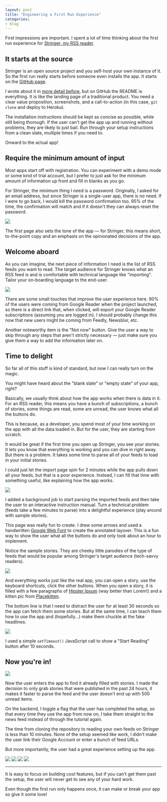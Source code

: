 ```yaml
---
layout: post
title: "Engineering a First Run Experience"
categories:
- blog
---
```


First impressions are important. I spent a lot of time thinking about the first 
run experience for [Stringer, my RSS reader][stringer].

## It starts at the source

Stringer is an open source project and you self-host your own instance of it. So
the first run really starts before someone even installs the app. It starts on
the [GitHub page][stringer].

[stringer]: https://github.com/swanson/stringer

I wrote about it in [more detail before][tr], but on GitHub the README is
everything. It is like the landing page of a traditional product. You need a
clear value proposition, screenshots, and a call-to-action (in this case, 
`git clone` and deploy to Heroku).

[tr]: http://mdswanson.com/blog/2013/07/19/getting-traction-for-your-open-source-project.html

The installation instructions should be kept as concise as possible, while still
being thorough. If the user can't get the app up and running without problems,
they are likely to just bail. Run through your setup instructions from a clean
slate, multiple times if you need to.

Onward to the actual app!

## Require the minimum amount of input

Most apps start off with registration. You can experiment with a demo mode or
some kind of trial account, but I prefer to just ask for the minimum amount of
information up front and fill in blanks as you go.

For Stringer, the minimum thing I need is a password. Originally, I asked for
an email address, but since Stringer is a single-user app, there is no need. If
I were to go back, I would kill the password confirmation too. 95% of the time,
the confirmation will match and if it doesn't they can always reset the password.

[![]({{site.baseul}}/static/stringer_pw_setup_thumb.png)]({{site.baseul}}/static/stringer_pw_setup.png) 

The first page also sets the tone of the app &mdash; for Stringer, this means 
short, to-the-point copy and an emphasis on the opinionated decisions of the app.

## Welcome aboard

As you can imagine, the next piece of information I need is the list of RSS
feeds you want to read. The target audience for Stringer knows what an RSS feed
is and is comfortable with technical language like "importing". Tailor your
on-boarding language to the end-user.

[![]({{site.baseul}}/static/stringer_welcome_aboard_thumb.png)]({{site.baseul}}/static/stringer_welcome_aboard.png) 

There are some small touches that improve the user experience here. 90% of the
users were coming from Google Reader when the project launched, so there is a
direct link that, when clicked, will export your Google Reader subscriptions 
(assuming you are logged in). I should probably change this now that new users
might be coming from Feedly, Newsblur, etc.

Another noteworthy item is the "Not now" button. Give the user a way to skip
through any steps that aren't strictly necessary &mdash; just make sure you give
them a way to add the information later on.

## Time to delight

So far all of this stuff is kind of standard, but now I can really turn on the
magic.

You might have heard about the "blank slate" or "empty state" of your app, right?

Basically, we usually think about how the app works when there is data in it.
For an RSS reader, this means you have a bunch of subscriptions, a bunch of 
stories, some things are read, some are unread, the user knows what all the
buttons do.

This is because, as a developer, you spend most of your time working on the app
with all the data loaded in. But for the user, they are starting from scratch.

It would be great if the first time you open up Stringer, you see your stories.
It lets you know that everything is working and you can dive in right away. But
there is a problem. It takes some time to parse all of your feeds to load in
your initial stories.

I could just let the import page spin for 2 minutes while the app pulls down 
all your feeds, but that is a poor experience. Instead, I can fill that time with 
something useful, like explaining how the app works.

[![]({{site.baseul}}/static/stringer_tutorial_thumb.png)]({{site.baseul}}/static/stringer_tutorial.png) 

I added a background job to start parsing the imported feeds and then take the
user to an interactive instruction manual. Turn a technical problem (feeds take
a few minutes to parse) into a delightful experience (play around with sample
stories).

This page was really fun to create. I drew some arrows and used a handwritten
[Google Web Font][font] to create the annotated layover. This is a fun way to 
show the user what all the buttons do and only took about an hour to implement.

[font]: http://www.google.com/fonts/specimen/Reenie+Beanie

Notice the sample stories. They are cheeky little parodies of the type of feeds
that would be popular among Stringer's target audience (tech-savvy readers).

[![]({{site.baseul}}/static/stringer_tutorial_2_thumb.png)]({{site.baseul}}/static/stringer_tutorial_2.png) 

And everything works just like the real app, you can open a story, use the
keyboard shortcuts, click the other buttons. When you open a story, it is filled
with a few paragraphs of [Hipster Ipsum][hi] (way better than Lorem!) and a 
kitten pic from [Placekitten][pk].

[hi]: http://hipsteripsum.me/
[pk]: http://placekitten.com/

The bottom line is that I need to distract the user for at least 30 seconds so
the app can fetch them some stories. But at the same time, I can teach them 
how to use the app and (hopefully...) make them chuckle at the fake headlines.

[![]({{site.baseul}}/static/stringer_tutorial_3_thumb.png)]({{site.baseul}}/static/stringer_tutorial_3.png) 

I used a simple `setTimeout()` JavaScript call to show a "Start Reading" button
after 10 seconds.

## Now you're in!

[![]({{site.baseul}}/static/stringer_home_thumb.png)]({{site.baseul}}/static/stringer_home.png) 

Now the user enters the app to find it already filled with stories. I made the
decision to only grab stories that were published in the past 24 hours, it makes
it faster to parse the feed and the user doesn't end up with 500 unread items.

On the backend, I toggle a flag that the user has completed the setup, so that
every time they use the app from now on, I take them straight to the news feed
instead of through the tutorial again.

The time from cloning the repository to reading your own feeds on Stringer is
less than 10 minutes. None of the setup seemed like work, I didn't make the
user link their Google Account or enter a bunch of feed URLs. 

But more importantly, the user had a great experience setting up the app.

![]({{site.baseul}}/static/stringer_tweet_1.png)
![]({{site.baseul}}/static/stringer_tweet_2.png)
![]({{site.baseul}}/static/stringer_tweet_3.png)
![]({{site.baseul}}/static/stringer_tweet_4.png)

---

It is easy to focus on building cool features, but if you can't get them past
the setup, the user will never get to see any of your hard work. 

Even though the first run only happens once, it can make or break your app so 
give it some love!









